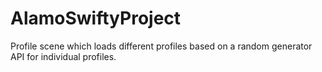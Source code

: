 # AlamoSwiftyProject
Profile scene which loads different profiles based on a random generator API for individual profiles.

